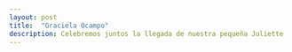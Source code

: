 ```yaml
---
layout: post
title:  "Graciela Ocampo"
description: Celebremos juntos la llegada de nuestra pequeña Juliette 
---
```


